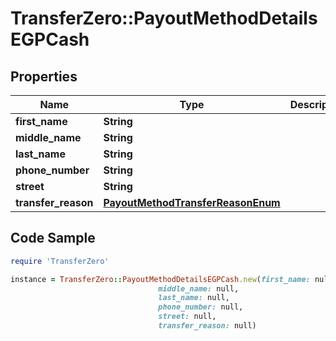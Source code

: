 # TransferZero::PayoutMethodDetailsEGPCash

## Properties

Name | Type | Description | Notes
------------ | ------------- | ------------- | -------------
**first_name** | **String** |  | 
**middle_name** | **String** |  | [optional] 
**last_name** | **String** |  | 
**phone_number** | **String** |  | 
**street** | **String** |  | 
**transfer_reason** | [**PayoutMethodTransferReasonEnum**](PayoutMethodTransferReasonEnum.md) |  | 

## Code Sample

```ruby
require 'TransferZero'

instance = TransferZero::PayoutMethodDetailsEGPCash.new(first_name: null,
                                 middle_name: null,
                                 last_name: null,
                                 phone_number: null,
                                 street: null,
                                 transfer_reason: null)
```


